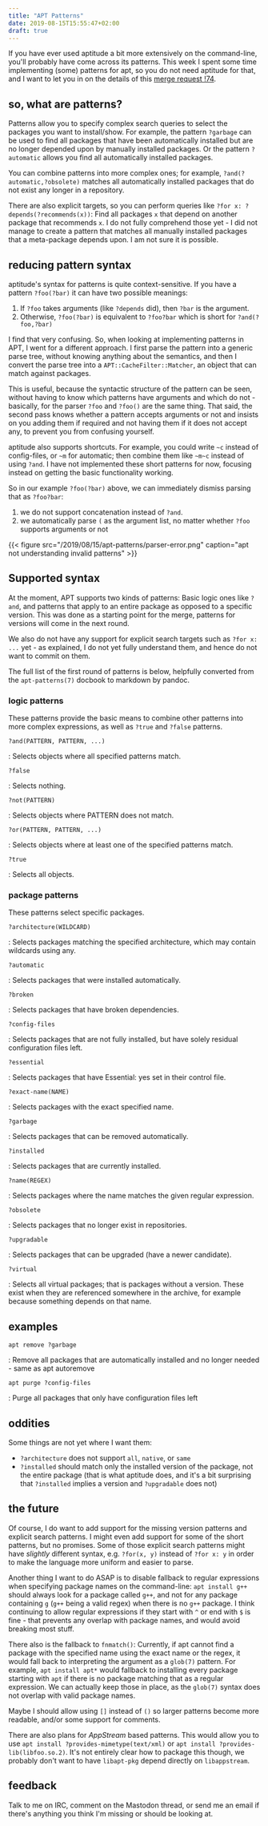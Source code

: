 ```yaml
---
title: "APT Patterns"
date: 2019-08-15T15:55:47+02:00
draft: true
---
```


If you have ever used aptitude a bit more extensively on the command-line, you'll probably have come across its patterns. This week I spent some time implementing (some) patterns for apt, so you do not need aptitude for that, and I want to let you in on the details of this [merge request !74](https://salsa.debian.org/apt-team/apt/merge_requests/74).

## so, what are patterns?

Patterns allow you to specify complex search queries to select the packages you want to install/show.
For example, the pattern `?garbage` can be used to find all packages that have been automatically installed but are no longer depended upon by manually installed packages.
Or the pattern `?automatic` allows you find all automatically installed packages.

You can combine patterns into more complex ones; for example, `?and(?automatic,?obsolete)` matches all automatically installed packages that do not exist any longer in a repository.

There are also explicit targets, so you can perform queries like `?for x: ?depends(?recommends(x))`:
Find all packages `x` that depend on another package that recommends `x`.
I do not fully comprehend those yet - I did not manage to create a pattern that matches all manually installed packages that a meta-package depends upon. I am not sure it is possible.

## reducing pattern syntax

aptitude's syntax for patterns is quite context-sensitive. If you have a pattern `?foo(?bar)` it can have two possible meanings:

1.  If `?foo` takes arguments (like `?depends` did), then `?bar` is the argument.
2.  Otherwise, `?foo(?bar)` is equivalent to `?foo?bar` which is short for `?and(?foo,?bar)`

I find that very confusing.
So, when looking at implementing patterns in APT, I went for a different approach.
I first parse the pattern into a generic parse tree, without knowing anything about the semantics, and then I convert the parse tree into a `APT::CacheFilter::Matcher`, an object that can match against packages.

This is useful, because the syntactic structure of the pattern can be seen, without having to know which patterns have arguments and which do not - basically, for the parser `?foo` and `?foo()` are the same thing.
That said, the second pass knows whether a pattern accepts arguments or not and insists on you adding them if required and not having them if it does not accept any, to prevent you from confusing yourself.

aptitude also supports shortcuts. For example, you could write `~c` instead of config-files, or `~m` for automatic; then combine them like `~m~c` instead of using `?and`. I have not implemented these short patterns for now, focusing instead on getting the basic functionality working.

So in our example `?foo(?bar)` above, we can immediately dismiss parsing that as `?foo?bar`:

1. we do not support concatenation instead of `?and`.
2. we automatically parse `(` as the argument list, no matter whether `?foo` supports arguments or not


{{< figure src="/2019/08/15/apt-patterns/parser-error.png" caption="apt not understanding invalid patterns" >}}

## Supported syntax

At the moment, APT supports two kinds of patterns: Basic logic ones like `?and`, and patterns that apply to an entire package as opposed to a specific version.
This was done as a starting point for the merge, patterns for versions will come in the next round.

We also do not have any support for explicit search targets such as `?for x: ...` yet - as explained, I do not yet fully understand them, and hence do not want to commit on them.

The full list of the first round of patterns is below, helpfully converted from the `apt-patterns(7)` docbook to markdown by pandoc.

### logic patterns

These patterns provide the basic means to combine other patterns into
more complex expressions, as well as `?true` and `?false` patterns.

`?and(PATTERN, PATTERN, ...)`

:   Selects objects where all specified patterns match.

`?false`

:   Selects nothing.

`?not(PATTERN)`

:   Selects objects where PATTERN does not match.

`?or(PATTERN, PATTERN, ...)`

:   Selects objects where at least one of the specified patterns match.

`?true`

:   Selects all objects.

### package patterns

These patterns select specific packages.

`?architecture(WILDCARD)`

:   Selects packages matching the specified architecture, which may
    contain wildcards using any.

`?automatic`

:   Selects packages that were installed automatically.

`?broken`

:   Selects packages that have broken dependencies.

`?config-files`

:   Selects packages that are not fully installed, but have solely
    residual configuration files left.

`?essential`

:   Selects packages that have Essential: yes set in their control file.

`?exact-name(NAME)`

:   Selects packages with the exact specified name.

`?garbage`

:   Selects packages that can be removed automatically.

`?installed`

:   Selects packages that are currently installed.

`?name(REGEX)`

:   Selects packages where the name matches the given regular
    expression.

`?obsolete`

:   Selects packages that no longer exist in repositories.

`?upgradable`

:   Selects packages that can be upgraded (have a newer candidate).

`?virtual`

:   Selects all virtual packages; that is packages without a version.
    These exist when they are referenced somewhere in the archive, for
    example because something depends on that name.

## examples

`apt remove ?garbage`

:   Remove all packages that are automatically installed and no longer
    needed - same as apt autoremove

`apt purge ?config-files`

:   Purge all packages that only have configuration files left

## oddities

Some things are not yet where I want them:

-  `?architecture` does not support `all`, `native`, or `same`
-  `?installed` should match only the installed version of the package, not the entire package (that is what aptitude does, and it's a bit surprising that `?installed` implies a version and `?upgradable` does not)


## the future

Of course, I do want to add support for the missing version patterns and explicit search patterns. I might even add support for some of the short patterns, but no promises. Some of those explicit search patterns might have _slightly_ different syntax, e.g. `?for(x, y)` instead of `?for x: y` in order to make the language more uniform and easier to parse.

Another thing I want to do ASAP is to disable fallback to regular expressions when specifying package names on the command-line: `apt install g++` should always look for a package called `g++`, and not for any package containing `g` (`g++` being a valid regex) when there is no `g++` package. I think continuing to allow regular expressions if they start with `^` or end with `$` is fine - that prevents any overlap with package names, and would avoid breaking most stuff.

There also is the fallback to `fnmatch()`: Currently, if apt cannot find a package with the specified name using the exact name or the regex, it would fall back to interpreting the argument as a `glob(7)` pattern. For example, `apt install apt*` would fallback to installing every package starting with `apt` if there is no package matching that as a regular expression. We can actually keep those in place, as the `glob(7)` syntax does not overlap with valid package names.

Maybe I should allow using `[]` instead of `()` so larger patterns become more readable, and/or some support for comments.

There are also plans for _AppStream_ based patterns. This would allow you to use `apt install ?provides-mimetype(text/xml)` or `apt install ?provides-lib(libfoo.so.2)`. It's not entirely clear how to package this though, we probably don't want to have `libapt-pkg` depend directly on `libappstream`.

## feedback

Talk to me on IRC, comment on the Mastodon thread, or send me an email if there's anything you think I'm missing or should be looking at.